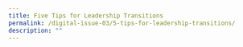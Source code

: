 ```yaml
---
title: Five Tips for Leadership Transitions
permalink: /digital-issue-03/5-tips-for-leadership-transitions/
description: ""
---
```

